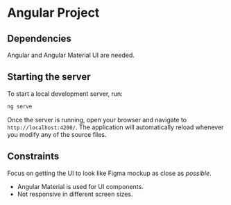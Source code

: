# Angular Project

## Dependencies

Angular and Angular Material UI are needed.

## Starting the server

To start a local development server, run:

```bash
ng serve
```

Once the server is running, open your browser and navigate to `http://localhost:4200/`. The application will automatically reload whenever you modify any of the source files.

## Constraints

Focus on getting the UI to look like Figma mockup as close as *possible*.

- Angular Material is used for UI components.
- Not responsive in different screen sizes.

